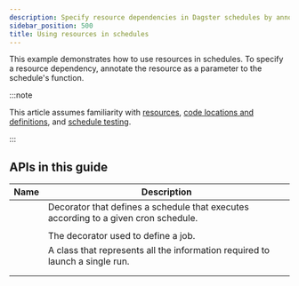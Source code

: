 ```yaml
---
description: Specify resource dependencies in Dagster schedules by annotating resources as schedule function parameters.
sidebar_position: 500
title: Using resources in schedules
---
```


This example demonstrates how to use resources in schedules. To specify a resource dependency, annotate the resource as a parameter to the schedule's function.

:::note

This article assumes familiarity with [resources](/guides/build/external-resources), [code locations and definitions](/guides/build/projects), and [schedule testing](/guides/automate/schedules/testing-schedules).

:::

<CodeExample
  path="docs_snippets/docs_snippets/concepts/resources/pythonic_resources.py"
  startAfter="start_new_resource_on_schedule"
  endBefore="end_new_resource_on_schedule"
  dedent="4"
  title="src/<project_name>/defs/assets.py"
/>

<CodeExample
  path="docs_snippets/docs_snippets/concepts/resources/pythonic_resources.py"
  startAfter="start_new_resource_on_schedule_defs"
  endBefore="end_new_resource_on_schedule_defs"
  dedent="4"
  title="src/<project_name>/defs/resources.py"
/>

## APIs in this guide

| Name                                                                                  | Description                                                                         |
| ------------------------------------------------------------------------------------- | ----------------------------------------------------------------------------------- |
| <PyObject section="schedules-sensors" module="dagster" object="schedule" decorator /> | Decorator that defines a schedule that executes according to a given cron schedule. |
| <PyObject section="resources" module="dagster" object="ConfigurableResource" />       |                                                                                     |
| <PyObject section="jobs" module="dagster" object="job" decorator />                   | The decorator used to define a job.                                                 |
| <PyObject section="schedules-sensors" module="dagster" object="RunRequest" />         | A class that represents all the information required to launch a single run.        |
| <PyObject section="config" module="dagster" object="RunConfig" />                     |                                                                                     |
| <PyObject section="definitions" module="dagster" object="Definitions" />              |                                                                                     |
